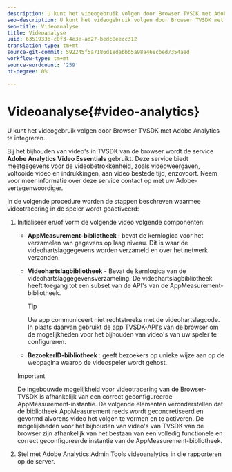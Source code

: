 ```yaml
---
description: U kunt het videogebruik volgen door Browser TVSDK met Adobe Analytics te integreren.
seo-description: U kunt het videogebruik volgen door Browser TVSDK met Adobe Analytics te integreren.
seo-title: Videoanalyse
title: Videoanalyse
uuid: 6351933b-c0f3-4e3e-ad27-bedc8eecc312
translation-type: tm+mt
source-git-commit: 592245f5a7186d18dabbb5a98a468cbed7354aed
workflow-type: tm+mt
source-wordcount: '259'
ht-degree: 0%

---
```



# Videoanalyse{#video-analytics}

U kunt het videogebruik volgen door Browser TVSDK met Adobe Analytics te integreren.

Bij het bijhouden van video&#39;s in TVSDK van de browser wordt de service **Adobe Analytics Video Essentials** gebruikt. Deze service biedt meetgegevens voor de videobetrokkenheid, zoals videoweergaven, voltooide video en indrukkingen, aan video bestede tijd, enzovoort. Neem voor meer informatie over deze service contact op met uw Adobe-vertegenwoordiger.

In de volgende procedure worden de stappen beschreven waarmee videotracering in de speler wordt geactiveerd:

1. Initialiseer en/of vorm de volgende video volgende componenten:

   * **AppMeasurement-bibliotheek** : bevat de kernlogica voor het verzamelen van gegevens op laag niveau. Dit is waar de videohartslaggegevens worden verzameld en over het netwerk verzonden.
   * **Videohartslagbibliotheek**  - Bevat de kernlogica van de videohartslaggegevensverzameling. De videohartslagbibliotheek heeft toegang tot een subset van de API&#39;s van de AppMeasurement-bibliotheek.

      >[!TIP]
      >
      >Uw app communiceert niet rechtstreeks met de videohartslagcode. In plaats daarvan gebruikt de app TVSDK-API&#39;s van de browser om de mogelijkheden voor het bijhouden van video&#39;s van uw speler te configureren.

   * **BezoekerID-bibliotheek** : geeft bezoekers op unieke wijze aan op de webpagina waarop de videospeler wordt gehost.
   >[!IMPORTANT]
   >
   >De ingebouwde mogelijkheid voor videotracering van de Browser-TVSDK is afhankelijk van een correct geconfigureerde AppMeasurement-instantie. De volgende elementen veronderstellen dat de bibliotheek AppMeasurement reeds wordt geconcretiseerd en gevormd alvorens video het volgen te vormen en te activeren. De mogelijkheden voor het bijhouden van video&#39;s van TVSDK van de browser zijn afhankelijk van het bestaan van een volledig functionele en correct geconfigureerde instantie van de AppMeasurement-bibliotheek.

1. Stel met Adobe Analytics Admin Tools videoanalytics in die rapporteren op de server.